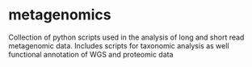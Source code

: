 # metagenomics
Collection of python scripts used in the analysis of long and short read metagenomic data. Includes scripts for taxonomic analysis as well functional annotation of WGS and proteomic data
